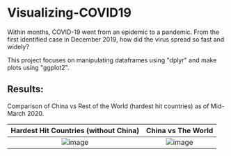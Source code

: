 # Visualizing-COVID19
Within months, COVID-19 went from an epidemic to a pandemic. From the first identified case in December 2019, how did the virus spread so fast and widely?

This project focuses on manipulating dataframes using "dplyr" and make plots using "ggplot2".

## Results:

Comparison of China vs Rest of the World (hardest hit countries) as of Mid-March 2020.

Hardest Hit Countries (without China)  |  China vs The World
:-------------------------:|:-------------------------:
![image]()  |  ![image](https://github.com/luis-a-miranda/Beginner-Project-Visualizing-COVID19/blob/main/covid19%20china.png) 

